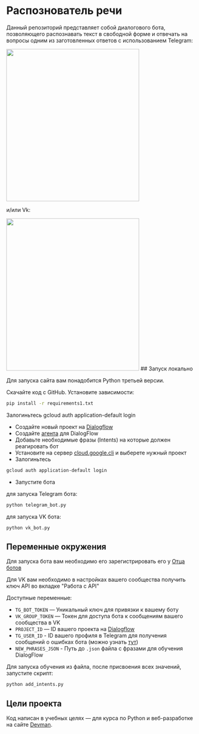 # Распознователь речи

Данный репозиторий представляет собой диалогового бота, позволяющего распознавать текст в свободной форме и отвечать на
вопросы одним из заготовленных ответов с использованием Telegram:

<img src="https://media.giphy.com/media/qriDL5mF5l2aFyQSqp/giphy.gif" width="350" height="400" />

и/или Vk:

<img src="https://media4.giphy.com/media/eY26j2qp39tnP7LwCu/giphy.gif" width="350" height="400" />
## Запуск локально

Для запуска сайта вам понадобится Python третьей версии.

Скачайте код с GitHub. Установите зависимости:

```sh
pip install -r requirements1.txt
```
Залогиньтесь gcloud auth application-default login

- Создайте новый проект на [Dialogflow](https://dialogflow.cloud.google.com)
- Создайте [агента](https://cloud.google.com/dialogflow/es/docs/quick/build-agent) для DialogFlow 
- Добавьте необходимые фразы (Intents) на которые должен реагировать бот
- Установите на сервер [cloud.google.cli](https://cloud.google.com/sdk/docs/install#deb) и выберете нужный проект
- Залогиньтесь 
```sh
gcloud auth application-default login
```
- Запустите бота


для запуска Telegram бота:
```sh
python telegram_bot.py
```
для запуска VK бота:
```sh
python vk_bot.py
```

## Переменные окружения

Для запуска бота вам необходимо его зарегистрировать его у [Отца ботов](https://telegram.me/BotFather)

Для VK вам необходимо в настройках вашего сообщества получить ключ API во вкладке "Работа с API" 

Доступные переменные:
- `TG_BOT_TOKEN` — Уникальный ключ для привязки к вашему боту
- `VK_GROUP_TOKEN` — Токен для доступа бота к сообщениям вашего сообщества в VK
- `PROJECT_ID` — ID вашего проекта на [Dialogflow](https://dialogflow.cloud.google.com)
- `TG_USER_ID` - ID вашего профиля в Telegram для получения сообщений о ошибках бота (можно узнать [тут](https://t.me/getmyid_bot))
- `NEW_PHRASES_JSON` - Путь до `.json` файла с фразами для обучения DialogFlow

Для запуска обучения из файла, после присвоения всех значений, запустите скрипт:
```sh
python add_intents.py
```

## Цели проекта

Код написан в учебных целях — для курса по Python и веб-разработке на сайте [Devman](https://dvmn.org).
